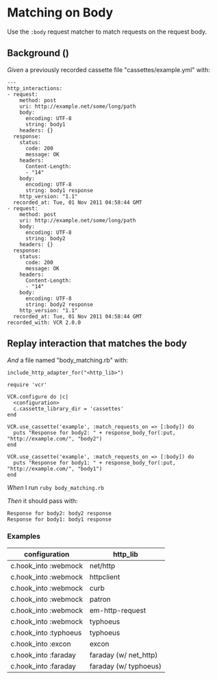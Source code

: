 # Matching on Body

Use the `:body` request matcher to match requests on the request body.

## Background ()

_Given_ a previously recorded cassette file "cassettes/example.yml" with:

```
--- 
http_interactions: 
- request: 
    method: post
    uri: http://example.net/some/long/path
    body: 
      encoding: UTF-8
      string: body1
    headers: {}
  response: 
    status: 
      code: 200
      message: OK
    headers: 
      Content-Length: 
      - "14"
    body: 
      encoding: UTF-8
      string: body1 response
    http_version: "1.1"
  recorded_at: Tue, 01 Nov 2011 04:58:44 GMT
- request: 
    method: post
    uri: http://example.net/some/long/path
    body: 
      encoding: UTF-8
      string: body2
    headers: {}
  response: 
    status: 
      code: 200
      message: OK
    headers: 
      Content-Length: 
      - "14"
    body: 
      encoding: UTF-8
      string: body2 response
    http_version: "1.1"
  recorded_at: Tue, 01 Nov 2011 04:58:44 GMT
recorded_with: VCR 2.0.0
```

## Replay interaction that matches the body

_And_ a file named "body_matching.rb" with:

```
include_http_adapter_for("<http_lib>")

require 'vcr'

VCR.configure do |c|
  <configuration>
  c.cassette_library_dir = 'cassettes'
end

VCR.use_cassette('example', :match_requests_on => [:body]) do
  puts "Response for body2: " + response_body_for(:put, "http://example.com/", "body2")
end

VCR.use_cassette('example', :match_requests_on => [:body]) do
  puts "Response for body1: " + response_body_for(:put, "http://example.com/", "body1")
end
```

_When_ I run `ruby body_matching.rb`

_Then_ it should pass with:

```
Response for body2: body2 response
Response for body1: body1 response
```

### Examples

| configuration         | http_lib              |
|-----------------------|-----------------------|
| c.hook_into :webmock  | net/http              |
| c.hook_into :webmock  | httpclient            |
| c.hook_into :webmock  | curb                  |
| c.hook_into :webmock  | patron                |
| c.hook_into :webmock  | em-http-request       |
| c.hook_into :webmock  | typhoeus              |
| c.hook_into :typhoeus | typhoeus              |
| c.hook_into :excon    | excon                 |
| c.hook_into :faraday  | faraday (w/ net_http) |
| c.hook_into :faraday  | faraday (w/ typhoeus) |
